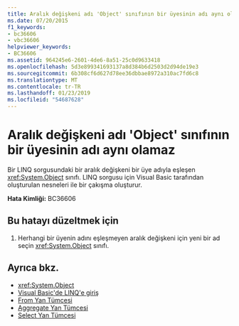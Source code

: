 ```yaml
---
title: Aralık değişkeni adı 'Object' sınıfının bir üyesinin adı aynı olamaz
ms.date: 07/20/2015
f1_keywords:
- bc36606
- vbc36606
helpviewer_keywords:
- BC36606
ms.assetid: 964245e6-2601-4de6-8a51-25c0d9633418
ms.openlocfilehash: 5d3e899341693137a8d384b6d2503d2d94de19e3
ms.sourcegitcommit: 6b308cf6d627d78ee36dbbae8972a310ac7fd6c8
ms.translationtype: MT
ms.contentlocale: tr-TR
ms.lasthandoff: 01/23/2019
ms.locfileid: "54687628"
---
```

# <a name="range-variable-name-cannot-match-the-name-of-a-member-of-the-object-class"></a>Aralık değişkeni adı 'Object' sınıfının bir üyesinin adı aynı olamaz
Bir LINQ sorgusundaki bir aralık değişkeni bir üye adıyla eşleşen <xref:System.Object> sınıfı. LINQ sorgusu için Visual Basic tarafından oluşturulan nesneleri ile bir çakışma oluşturur.  
  
 **Hata Kimliği:** BC36606  
  
## <a name="to-correct-this-error"></a>Bu hatayı düzeltmek için  
  
1.  Herhangi bir üyenin adını eşleşmeyen aralık değişkeni için yeni bir ad seçin <xref:System.Object> sınıfı.  
  
## <a name="see-also"></a>Ayrıca bkz.
- <xref:System.Object>
- [Visual Basic'de LINQ'e giriş](../../visual-basic/programming-guide/language-features/linq/introduction-to-linq.md)
- [From Yan Tümcesi](../../visual-basic/language-reference/queries/from-clause.md)
- [Aggregate Yan Tümcesi](../../visual-basic/language-reference/queries/aggregate-clause.md)
- [Select Yan Tümcesi](../../visual-basic/language-reference/queries/select-clause.md)
